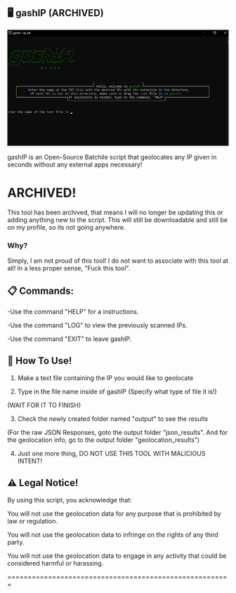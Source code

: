 ## 🖥️ gashIP (ARCHIVED)

![Image Alt](https://github.com/3elk/gashIP/blob/aea2ebd1b119ccc48b1682f070fcbaf50cbe2a79/media/Screenshot%202025-02-09%20020939.png)

gashIP is an Open-Source Batchile script that geolocates any IP given in seconds without any external apps necessary!

# ARCHIVED!

This tool has been archived, that means I will no longer be updating this or adding anything new to the script. This will still be downloadable and still be on my profile, so its not going anywhere.

### Why?

Simply, I am not proud of this tool! I do not want to associate with this tool at all! In a less proper sense, "Fuck this tool".

## 📋 Commands:

   -Use the command "HELP" for a instructions.

   -Use the command "LOG" to view the previously scanned IPs.

   -Use the command "EXIT" to leave gashIP.


## 📄 How To Use!

1. Make a text file containing the IP you would like to geolocate

2. Type in the file name inside of gashIP (Specify what type of file it is!)

(WAIT FOR IT TO FINISH)

3. Check the newly created folder named "output" to see the results

(For the raw JSON Responses, goto the output folder "json_results". And for the geolocation info, go to the output folder "geolocation_results")

4. Just one more thing, DO NOT USE THIS TOOL WITH MALICIOUS INTENT!


## ⚠️ Legal Notice!

By using this script, you acknowledge that:

You will not use the geolocation data for any purpose that is prohibited by law or regulation.

You will not use the geolocation data to infringe on the rights of any third party.

You will not use the geolocation data to engage in any activity that could be considered harmful or harassing.

=======================================================
